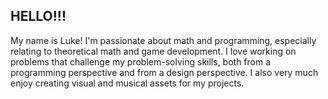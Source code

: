## HELLO!!!

My name is Luke! I'm passionate about math and programming, especially relating to theoretical math and game development. I love working on problems that challenge my problem-solving skills, both from a programming perspective and from a design perspective. I also very much enjoy creating visual and musical assets for my projects.

